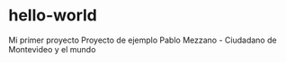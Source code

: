 # hello-world
Mi primer proyecto 
Proyecto de ejemplo
Pablo Mezzano - Ciudadano de Montevideo 
y el mundo

